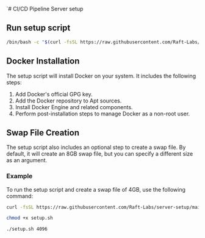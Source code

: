 `# CI/CD Pipeline Server setup

## Run setup script
 
 ```bash
 /bin/bash -c "$(curl -fsSL https://raw.githubusercontent.com/Raft-Labs/server-setup/main/setup.sh)"
 ```


## Docker Installation

The setup script will install Docker on your system. It includes the following steps:
1. Add Docker's official GPG key.
2. Add the Docker repository to Apt sources.
3. Install Docker Engine and related components.
4. Perform post-installation steps to manage Docker as a non-root user.

## Swap File Creation

The setup script also includes an optional step to create a swap file. By default, it will create an 8GB swap file, but you can specify a different size as an argument.

### Example

To run the setup script and create a swap file of 4GB, use the following command:

```bash
curl -fsSL https://raw.githubusercontent.com/Raft-Labs/server-setup/main/setup.sh -o setup.sh
```

 ```bash
 chmod +x setup.sh
 ```

```bash
./setup.sh 4096
```
